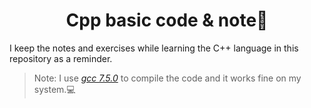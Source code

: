 <h1 align="center">Cpp basic code & note📓</h1>

I keep the notes and exercises while learning the C++ language in this repository as a reminder.

> Note: I use [*gcc 7.5.0*](https://gcc.gnu.org/onlinedocs/gcc-7.5.0/gcc/) to compile the code and it works fine on my system.💻

##

